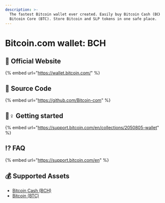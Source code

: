 ```yaml
---
description: >-
  The fastest Bitcoin wallet ever created. Easily buy Bitcoin Cash (BCH) and
  Bitcoin Core (BTC). Store Bitcoin and SLP tokens in one safe place.
---
```


# Bitcoin.com wallet: BCH

## 🚀 Official Website

{% embed url="https://wallet.bitcoin.com/" %}

## 📑 Source Code

{% embed url="https://github.com/Bitcoin-com" %}

## 🧙♀ Getting started

{% embed url="https://support.bitcoin.com/en/collections/2050805-wallet" %}

## ⁉ FAQ

{% embed url="https://support.bitcoin.com/en" %}

## 💰 Supported Assets

* [Bitcoin Cash \(BCH\)](../../coins/overview-bch/)
* [Bitcoin \(BTC\)](../../coins/overview-btc/)

